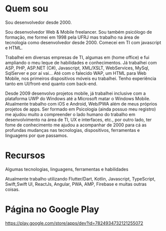 # Quem sou

Sou desenvolvedor desde 2000.

Sou desenvolvedor Web & Mobile freelancer. Sou também psicólogo de formação, me formei em 1998 pela UFRJ mas trabalho na área de tecnologia como desenvolvedor desde 2000. Comecei em TI com javascript e HTML.

Trabalhei em diversas empresas de TI, algumas em (home office) e fui ampliando o meu leque de habilidades e conhecimentos. Já trabalhei com ASP, PHP, ASP.NET (C#), Javascript, XML/XSLT, WebServices, MySql, SqlServer e por aí vai... Até com o falecido WAP, um HTML para Web Mobile, nos primeiros dispositivos móveis eu trabalhei. Tenho experiência tanto em UI/front-end quanto com back-end.

Desde 2009 desenvolvo projetos mobile, já trabalhei inclusive com a plataforma UWP do Windows até a Microsoft matar o Windows Mobile. Atualmente trabalho com iOS e Android, Web/PWA além de meus próprios projetos de apps. Ser formado em Psicologia (ainda possuo meu registro) me ajudou muito a compreender o lado humano do trabalho em desenvolvimento na área de TI, UX e interfaces, etc., por outro lado, ter fome de conhecimento me ajudou a acompanhar de 2000 para cá as profundas mudanças nas tecnologias, dispositivos, ferramentas e linguagens por que passamos.

# Recursos

Algumas tecnologias, linguagens, ferramentas e habilidades

Atualmente trabalho utilizando Flutter/Dart, Kotlin, Javascript, TypeScript, Swift,Swift UI, ReactJs, Angular, PWA, AMP, Firebase e muitas outras coisas.

# Página no Google Play

https://play.google.com/store/apps/dev?id=7824934732121255072
